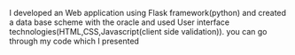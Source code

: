 I developed an Web application using Flask framework(python) and created a data base scheme with the oracle and used User interface technologies(HTML,CSS,Javascript(client side validation)).
you can go through my code which I presented 
